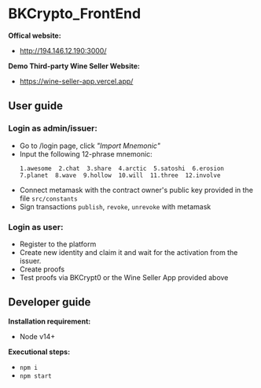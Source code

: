 # BKCrypto_FrontEnd

**Offical website:**
- http://194.146.12.190:3000/

**Demo Third-party Wine Seller Website:**
- https://wine-seller-app.vercel.app/

## **User guide**
### Login as admin/issuer:
- Go to /login page, click _"Import Mnemonic"_
- Input the following 12-phrase mnemonic:
    ```
    1.awesome  2.chat  3.share  4.arctic  5.satoshi  6.erosion  
    7.planet  8.wave  9.hollow  10.will  11.three  12.involve
    ```
- Connect metamask with the contract owner's public key provided in the file ```src/constants```
- Sign transactions ```publish```, ```revoke```, ```unrevoke``` with metamask

### Login as user:
- Register to the platform
- Create new identity and claim it and wait for the activation from the issuer.
- Create proofs
- Test proofs via BKCrypt0 or the Wine Seller App provided above

## **Developer guide**

**Installation requirement:**
- Node v14+

**Executional steps:**
- `npm i`
- `npm start`
